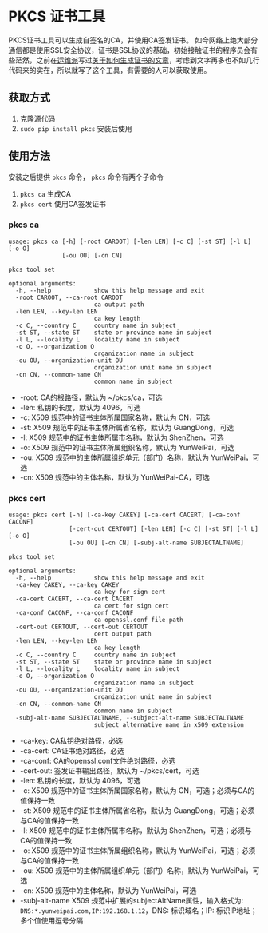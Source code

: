 # PKCS 证书工具
PKCS证书工具可以生成自签名的CA，并使用CA签发证书。
如今网络上绝大部分通信都是使用SSL安全协议，证书是SSL协议的基础，初始接触证书的程序员会有些茫然，之前在[运维派](www.yunweipai.com)写过[关于如何生成证书的文章](http://www.yunweipai.com/archives/4513.html)，考虑到文字再多也不如几行代码来的实在，所以就写了这个工具，有需要的人可以获取使用。

## 获取方式
1. 克隆源代码
2. `sudo pip install pkcs` 安装后使用

## 使用方法
安装之后提供 `pkcs` 命令， `pkcs` 命令有两个子命令
1. `pkcs ca` 生成CA
2. `pkcs cert` 使用CA签发证书

### pkcs ca

```
usage: pkcs ca [-h] [-root CAROOT] [-len LEN] [-c C] [-st ST] [-l L] [-o O]
               [-ou OU] [-cn CN]

pkcs tool set

optional arguments:
  -h, --help            show this help message and exit
  -root CAROOT, --ca-root CAROOT
                        ca output path
  -len LEN, --key-len LEN
                        ca key length
  -c C, --country C     country name in subject
  -st ST, --state ST    state or province name in subject
  -l L, --locality L    locality name in subject
  -o O, --organization O
                        organization name in subject
  -ou OU, --organization-unit OU
                        organization unit name in subject
  -cn CN, --common-name CN
                        common name in subject
```

- -root: CA的根路径，默认为 ~/pkcs/ca，可选
- -len: 私钥的长度，默认为 4096，可选
- -c: X509 规范中的证书主体所属国家名称，默认为 CN，可选
- -st: X509 规范中的证书主体所属省名称，默认为 GuangDong，可选
- -l: X509 规范中的证书主体所属市名称，默认为 ShenZhen，可选
- -o: X509 规范中的证书主体所属组织名称，默认为 YunWeiPai，可选
- -ou: X509 规范中的主体所属组织单元（部门）名称，默认为 YunWeiPai，可选
- -cn: X509 规范中的主体名称，默认为 YunWeiPai-CA，可选

### pkcs cert

```
usage: pkcs cert [-h] [-ca-key CAKEY] [-ca-cert CACERT] [-ca-conf CACONF]
                 [-cert-out CERTOUT] [-len LEN] [-c C] [-st ST] [-l L] [-o O]
                 [-ou OU] [-cn CN] [-subj-alt-name SUBJECTALTNAME]

pkcs tool set

optional arguments:
  -h, --help            show this help message and exit
  -ca-key CAKEY, --ca-key CAKEY
                        ca key for sign cert
  -ca-cert CACERT, --ca-cert CACERT
                        ca cert for sign cert
  -ca-conf CACONF, --ca-conf CACONF
                        ca openssl.conf file path
  -cert-out CERTOUT, --cert-out CERTOUT
                        cert output path
  -len LEN, --key-len LEN
                        ca key length
  -c C, --country C     country name in subject
  -st ST, --state ST    state or province name in subject
  -l L, --locality L    locality name in subject
  -o O, --organization O
                        organization name in subject
  -ou OU, --organization-unit OU
                        organization unit name in subject
  -cn CN, --common-name CN
                        common name in subject
  -subj-alt-name SUBJECTALTNAME, --subject-alt-name SUBJECTALTNAME
                        subject alternative name in x509 extension
```

- -ca-key: CA私钥绝对路径，必选
- -ca-cert: CA证书绝对路径，必选
- -ca-conf: CA的openssl.conf文件绝对路径，必选
- -cert-out: 签发证书输出路径，默认为 ~/pkcs/cert，可选
- -len: 私钥的长度，默认为 4096，可选
- -c: X509 规范中的证书主体所属国家名称，默认为 CN，可选；必须与CA的值保持一致
- -st: X509 规范中的证书主体所属省名称，默认为 GuangDong，可选；必须与CA的值保持一致
- -l: X509 规范中的证书主体所属市名称，默认为 ShenZhen，可选；必须与CA的值保持一致
- -o: X509 规范中的证书主体所属组织名称，默认为 YunWeiPai，可选；必须与CA的值保持一致
- -ou: X509 规范中的主体所属组织单元（部门）名称，默认为 YunWeiPai，可选
- -cn: X509 规范中的主体名称，默认为 YunWeiPai，可选
- -subj-alt-name X509 规范中扩展的subjectAltName属性，输入格式为: `DNS:*.yunweipai.com,IP:192.168.1.12`，DNS: 标识域名；IP: 标识IP地址；多个值使用逗号分隔